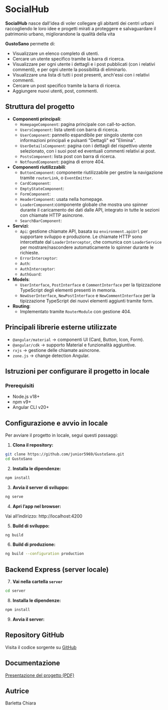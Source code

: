 # SocialHub

**SocialHub** nasce dall'idea di voler collegare gli abitanti dei centri urbani raccogliendo le loro idee e progetti mirati a proteggere e salvaguardare il patrimonio urbano, migliorandone la qualità della vita


**GustoSano** permette di:

- Visualizzare un elenco completo di utenti.
- Cercare un utente specifico tramite la barra di ricerca.
- Visualizzare per ogni utente i dettagli e i post pubblicati (con i relativi commenti), e per ogni utente la possibilità di eliminarlo.
- Visualizzare una lista di tutti i post presenti, anch'essi con i relativi commenti.
- Cercare un post specifico tramite la barra di ricerca.
- Aggiungere nuovi utenti, post, commenti.


## Struttura del progetto

- **Componenti principali**:
  - `HomepageComponent`: pagina principale con call-to-action.
  - `UsersComponent`: lista utenti con barra di ricerca.
  - `UserComponent`: pannello espandibile per singolo utente con informazioni principali e pulsanti "Dettagli" ed "Elimina".
  - `UserDetailsComponent`: pagina con i dettagli del rispettivo utente selezionato, con i suoi post ed eventuali commenti relativi ai post.
  - `PostsComponent`: lista post con barra di ricerca.
  - `NotfoundComponent`: pagina di errore 404.
- **Componenti riutilizzabili**:
  - `ButtonComponent`: componente riutilizzabile per gestire la navigazione tramite `routerLink`, o `EventEmitter`.
  - `CardComponent`:
  - `EmptyStateComponent`:
  - `FormComponent`:
  - `HeaderComponent`: usata nella homepage.
  - `LoaderComponent`:componente globale che mostra uno spinner durante il caricamento dei dati dalle API, integrato in tutte le sezioni con chiamate HTTP asincrone.
  - `SearchBarComponent`:
- **Servizi**:
  - `Api`: gestione chiamate API, basata su `environment.apiUrl` per supportare sviluppo e produzione.
  Le chiamate HTTP sono intercettate dal `LoaderInterceptor`, che comunica con `LoaderService` per mostrare/nascondere automaticamente lo spinner durante le richieste.
  - `ErrorInterceptor`:
  - `Auth`:
  - `AuthInterceptor`:
  - `AuthGuard`:
- **Models**:
  - `UserInterface`, `PostInterface` e `CommentInterface` per la tipizzazione TypeScript degli elementi presenti in memoria.
  - `NewUserInterface`, `NewPostInterface` e `NewCommentInterface` per la tipizzazione TypeScript dei nuovi elementi aggiunti tramite form.
- **Routing**:
  - Implementato tramite `RouterModule` con gestione 404.


## Principali librerie esterne utilizzate

- `@angular/material` → componenti UI (Card, Button, Icon, Form).  
- `@angular/cdk` → supporto Material e funzionalità aggiuntive.  
- `rxjs` → gestione delle chiamate asincrone.  
- `zone.js` → change detection Angular.

 

## Istruzioni per configurare il progetto in locale

### Prerequisiti

- Node.js v18+  
- npm v9+  
- Angular CLI v20+  


## Configurazione e avvio in locale

Per avviare il progetto in locale, segui questi passaggi:

1. **Clona il repository:**

```bash
git clone https://github.com/junior5969/GustoSano.git
cd GustoSano
```

2. **Installa le dipendenze:**

```bash
npm install
```

3. **Avvia il server di sviluppo:**

```bash
ng serve
```

4. **Apri l’app nel browser:**

Vai all’indirizzo: http://localhost:4200


5. **Build di sviluppo:**

```bash
ng build
```

6. **Build di produzione:**

```bash
ng build --configuration production
```

## Backend Express (server locale) 

7. **Vai nella cartella `server`**

```bash
cd server
```

8. **Installa le dipendenze:**

```bash
npm install
```

9. **Avvia il server:**




## Repository GitHub

Visita il codice sorgente su [GitHub](https://github.com/junior5969/GustoSano)


## Documentazione 

[Presentazione del progetto (PDF)](./Presentazione.pdf)


## Autrice

Barletta Chiara 